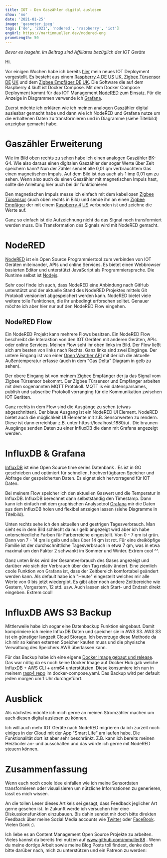 ```yaml
---
title: IOT - Den Gaszähler digital auslesen
show: 'no'
date: '2021-01-25'
image: 'gasmeter.jpeg'
tags: ['de', '2021', 'nodered', 'raspberry', 'iot']
engUrl: https://martinmueller.dev/nodered-eng
pruneLength: 50
---
```

*Bevor es losgeht. Im Beitrag sind Affiliates bezüglich der IOT Geräte*

Hi.

Vor einigen Wochen habe ich bereits [hier](https://martinmueller.dev/rasp4) mein neues IOT Deployment vorgestellt. Es besteht aus einem [Raspberry 4 DE](https://amzn.to/3a0Xjsd) [US](https://amzn.to/3iEHyuD) [UK](https://amzn.to/2Y8FOQZ), [Zigbee Türsensor DE](https://amzn.to/2KEqsAz) [UK](https://amzn.to/2MeSmDM) und dem [Zigbee Empfäger DE](https://amzn.to/2Y4aq63) [UK](https://amzn.to/3pjZrSk). Die Software die auf dem Raspberry 4 läuft ist Docker Compose. Mit dem Docker Compose Deployment kommt für das IOT Management [NodeRED](https://github.com/node-red/node-red) zum Einsatz. Für die Anzeige in Diagrammen verwende ich [Grafana](https://github.com/grafana/grafana).

Zuerst möchte ich erklären wie ich meinen analogen Gaszähler digital auslesbar gemacht habe und dann wie ich NodeRED und Grafana nutze um die erhaltenen Daten zu transformieren und in Diagramme (siehe Titelbild) anzeigbar gemacht habe.

# Gaszähler Erweiterung

Wie im Bild oben rechts zu sehen habe ich einen analogen Gaszähler BK-G4. Wie also daraus einen digitalen Gaszähler der sogar Werte über Zeit speichern kann? Nun der Zähler sendet alle 0,01 qm verbrauchtem Gas einen magnetischen Impuls. Auf dem Bild ist das auch als 1 imp 0,01 qm zu sehen. Wenn also auch du einen Gaszähler mit magnetischen Impuls hast, sollte die Anleitung hier auch bei dir funktionieren.

Den magnetischen Impuls messe ich einfach mit dem kabellosen [Zigbee Türsensor](https://amzn.to/2KEqsAz) (auch oben rechts in Bild) und sende ihn an einen [Zigbee Empfäger](https://amzn.to/2Y4aq63) der mit einem [Raspberry 4](https://amzn.to/3a0Xjsd) [US](https://amzn.to/3iEHyuD) verbunden ist und zeichne die Werte auf.

Ganz so einfach ist die Aufzeichnung nicht da das Signal noch transformiert werden muss. Die Transformation des Signals wird mit NodeRED gemacht.

# NodeRED

[NodeRED](https://github.com/node-red/node-red) ist ein Open Source Programmiertool zum verbinden von IOT Geräten miteinander, APIs und online Services. Es bietet einen Webbrowser basierten Editor und unterstützt JavaScript als Programmiersprache. Die Runtime selbst ist [Nodejs](https://en.wikipedia.org/wiki/Node.js).

Sehr cool finde ich auch, dass NodeRED eine Anbindung nach GitHub unterstützt und der aktuelle Stand des NodeRED Projektes mittels Git Protokoll versioniert abgespeichert werden kann. NodeRED bietet viele weitere tolle Funktionen, die ihr unbedingt erforschen solltet. Genauer möchte ich aber hier nur auf den NodeRED Flow eingehen.

## NodeRED Flow
Ein NodeRED Projekt kann mehrere Flows besitzen. Ein NodeRED Flow beschreibt die Interaktion von den IOT Geräten mit anderen Geräten, APIs oder online Services. Meinen Flow seht ihr oben links im Bild. Der Flow ließt sich am besten von links nach Rechts. Ganz links sind zwei Eingänge. Der untere Eingang ist von einer [Open Weather API](https://openweathermap.org/appid) mit der ich die aktuelle Außentemperatur erfasse (auch in dem "Gas Delta" Diagram in gelb zu sehen).

Der obere Eingang ist von meinem Zigbee Empfänger der ja das Signal vom Zigbee Türsensor bekommt. Der Zigbee Türsensor und Empfänger arbeiten mit dem sogenannten MQTT Protokoll. MQTT is ein datensparsames, publish und subscribe Protokoll vorranging für die Kommunikation zwischen IOT Geräten.

Ganz rechts in dem Flow sind die Ausgänge zu sehen (etwas abgeschnitten). Der blaue Ausgang ist ein NodeRED UI Element. NodeRED bietet auch die möglichkeit UI Elemente mit z.B. Sensorwerten zu rendern. Diese ist dann erreichbar z.B. unter https://localhost:1880/ui . Die braunen Ausgänge senden Daten zu einer InfluxDB die dann mit Grafana angezeigt werden.

# InfluxDB & Grafana
[InfluxDB](https://github.com/influxdata/influxdb) ist eine Open Source time series Datenbank . Es ist in GO geschrieben und optimiert für schnellen, hochverfügbaren Speicher und Abfrage der gespeicherten Daten. Es eignet sich hervorragend für IOT Daten.

Bei meinem Flow speicher ich den aktuellen Gaswert und die Temperatur in InfluxDB. InfluxDB berechnet dann selbstständig den Timestamp. Dann kann ich einfach mit dem graphischen Analysetool [Grafana](https://github.com/grafana/grafana) mir die Daten aus dem InfluxDB holen und flexibel anzeigen lassen (siehe Diagramme in Titelbild).

Unten rechts sehe ich den aktuellen und gestrigen Tagesverbrauch. Man sieht es in dem Bild schlecht da nur gelb angezeigt wird aber ich habe unterschiedliche Farben für Farberreiche eingestellt. Von 0 - 7 qm ist grün. Dann von 7 - 14 qm is gelb und alles über 14 qm ist rot. Für eine dreiköpfige Familie ist der durchschnittliche Tagesverbrauch in etwa 7 qm, was in etwa maximal um den Faktor 2 schwankt im Sommer und Winter. Extrem cool ^^.

Ganz unten links wird der Gesamtverbrauch des Gases angezeigt und darüber wie sich der Verbrauch über den Tag relativ ändert. Eine ziemlich coole Funktion von Grafana ist, dass der Zeitbereich komfortabel geändert werden kann. Als default habe ich "Heute" eingestellt welches mir alle Werte von 0 bis jetzt wiedergibt. Es gibt aber noch andere Zeitbereiche wie Gestern, Vorgestern, 12 std. usw. Auch lassen sich Start- und Endzeit direkt eingeben. Extrem cool!

# InfluxDB AWS S3 Backup
Mittlerweile habe ich sogar eine Datenbackup Funktion eingebaut. Damit komprimiere ich meine InfluxDB Daten und speicher sie in AWS S3. AWS S3 ist ein günstiger langzeit Cloud Storage. Ich bevorzuge diese Methode da ich mir so keinen externen Speicher kaufen muss und die physische Verwaltung des Speichers AWS überlassen kann.

Für das Backup habe ich eine eigene [Docker Image gebaut und release](https://github.com/mmuller88/influxdb-s3-backup). Das war nötig da es noch keine Docker Image auf Docker Hub gab welche InfluxDB + AWS CLI + arm64 unterstützten. Diese konsumiere ich nun in meinem [rasp4 repo](https://github.com/mmuller88/rasp4) im docker-compose.yaml. Das Backup wird per default jeden morgen um 1 Uhr durchgeführt.

# Ausblick

Als nächstes möchte ich mich gerne an meinen Stromzähler machen um auch diesen digital auslesen zu können.

Ich will auch mehr IOT Geräte nach NodeRED migrieren da ich zurzeit noch einiges in der Cloud mit der App "Smart Life" am laufen habe. Die Funktionalität dort ist aber sehr beschränkt. Z.B. kann ich bereits meinen Heizboiler an- und ausschalten und das würde ich gerne mit NodeRED steuern können.

# Zusammenfassung
Wenn euch noch coole Idee einfallen wie ich meine Sensordaten transformieren oder visualisieren um nützliche Informationen zu generieren, lasst es mich wissen.

An die tollen Leser dieses Artikels sei gesagt, dass Feedback jeglicher Art gerne gesehen ist. In Zukunft werde ich versuchen hier eine Diskussionsfunktion einzubauen. Bis dahin sendet mir doch bitte direkten Feedback über meine Sozial Media accounts wie [Twitter](https://twitter.com/MartinMueller_) oder [FaceBook](https://www.facebook.com/martin.muller.10485). Vielen Dank :).

Ich liebe es an Content Management Open Source Projekte zu arbeiten. Vieles kannst du bereits frei nutzen auf www.github.com/mmuller88 . Wenn du meine dortige Arbeit sowie meine Blog Posts toll findest, denke doch bitte darüber nach, mich zu unterstützen und ein Patreon zu werden:

   